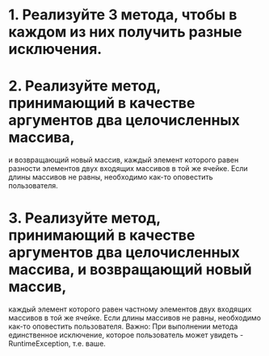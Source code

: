 # 1. Реализуйте 3 метода, чтобы в каждом из них получить разные исключения.

# 2. Реализуйте метод, принимающий в качестве аргументов два целочисленных массива,
и возвращающий новый массив, каждый элемент которого равен разности элементов
двух входящих массивов в той же ячейке. Если длины массивов не равны,
необходимо как-то оповестить пользователя.

# 3. Реализуйте метод, принимающий в качестве аргументов два целочисленных массива, и возвращающий новый массив,
каждый элемент которого равен частному элементов двух входящих массивов в той же ячейке.
Если длины массивов не равны, необходимо как-то оповестить пользователя.
Важно: При выполнении метода единственное исключение, которое пользователь может увидеть - RuntimeException, т.е. ваше.
